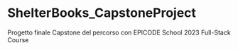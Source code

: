 # ShelterBooks_CapstoneProject
Progetto finale Capstone del percorso con EPICODE School 2023 Full-Stack Course
